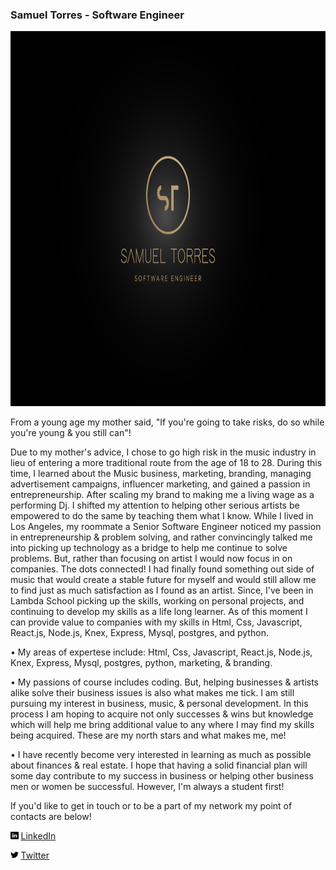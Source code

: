 ### Samuel Torres - Software Engineer

<img src="/images/modern-luxury-logo-design.jpg" width="1200" height="600">

From a young age my mother said, "If you're going to take risks, do so while you're young & you still can"!

Due to my mother's advice, I chose to go high risk in the music industry in lieu of entering a more traditional route from the age of 18 to 28. During this time, I learned about the Music business, marketing, branding, managing advertisement campaigns, influencer marketing, and gained a passion in entrepreneurship. After scaling my brand to making me a living wage as a performing Dj. I shifted my attention to helping other serious artists be empowered to do the same by teaching them what I know. While I lived in Los Angeles, my roommate a Senior Software Engineer noticed my passion in entrepreneurship & problem solving, and rather convincingly talked me into picking up technology as a bridge to help me continue to solve problems. But, rather than focusing on artist I would now focus in on companies. The dots connected! I had finally found something out side of music that would create a stable future for myself and would still allow me to find just as much satisfaction as I found as an artist. Since, I've been in Lambda School picking up the skills, working on personal projects, and continuing to develop my skills as a life long learner. As of this moment I can provide value to companies with my skills in Html, Css, Javascript, React.js, Node.js, Knex, Express, Mysql, postgres, and python.

• My areas of expertese include: Html, Css, Javascript, React.js, Node.js, Knex, Express, Mysql, postgres, python, marketing, & branding.

• My passions of course includes coding. But, helping businesses & artists alike solve their business issues is also what makes me tick. I am still pursuing my interest in business, music, & personal development. In this process I am hoping to acquire not only successes & wins but knowledge which will help me bring additional value to any where I may find my skills being acquired. These are my north stars and what makes me, me! 

• I have recently become very interested in learning as much as possible about finances & real estate. I hope that having a solid financial plan will some day contribute to my success in business or helping other business men or women be successful. However, I'm always a student first! 

If you'd like to get in touch or to be a part of my network my point of contacts are below!



<img src="/images/linkedin.png" width="2.5%"> [LinkedIn](https://www.linkedin.com/in/storres7539/)

<img src="/images/twitter.png" width="2.5%"> [Twitter](https://twitter.com/STorres_Dev)
